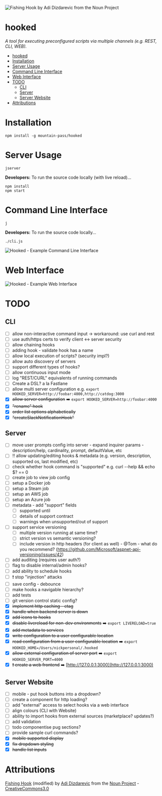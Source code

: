 ![Fishing Hook by Adi Dizdarevic from the Noun Project](./src/web/images/fishhook.png "Fishing Hook by Adi Dizdarevic from the Noun Project")

# hooked

*A tool for executing preconfigured scripts via multiple channels (e.g. REST, CLI, WEB).*

- [hooked](#hooked)
- [Installation](#installation)
- [Server Usage](#server-usage)
- [Command Line Interface](#command-line-interface)
- [Web Interface](#web-interface)
- [TODO](#todo)
    - [CLI](#cli)
    - [Server](#server)
    - [Server Website](#server-website)
- [Attributions](#attributions)

# Installation

```
npm install -g mountain-pass/hooked
```

# Server Usage

```
jserver
```

**Developers:** To run the source code locally (with live reload)...

```
npm install
npm start
```

# Command Line Interface

```
j
```

**Developers:** To run the source code locally...

```
./cli.js
```

![Hooked - Example Command Line Interface](./src/web/images/hooked-example.gif "Hooked - Example Command Line Interface")

# Web Interface

![Hooked - Example Web Interface](./src/web/images/web-example.png "Hooked - Example Web Interface")

# TODO

## CLI

- [ ] allow non-interactive command input -> workaround: use curl and rest
- [ ] use auth/https certs to verify client <-> server security
- [ ] allow chaining hooks
- [ ] adding hook - validate hook has a name
- [ ] allow local execution of scripts? (security impl?)
- [ ] allow auto discovery of servers
- [ ] support different types of hooks?
- [ ] allow continuous input mode
- [ ] log "REST/CURL" equivalents of running commands
- [ ] Create a DSL? a la Fastlane
- [ ] allow multi server configuration e.g. `export HOOKED_SERVER=http://foobar:4000,http://catdog:3000`
- [x] ~~allow server configuration~~ :arrow_right: `export HOOKED_SERVER=http://foobar:4000`
- [x] ~~"rename" hook~~
- [x] ~~order list options alphabetically~~
- [x] ~~"createSlackNotificationHook"~~

## Server

- [ ] move user prompts config into server - expand inquirer params - description/help, cardinality, prompt, defaultValue, etc
- [ ] :bangbang: allow updating/editing hooks & metadata (e.g. version, description, supported os, last modified, etc)
- [ ] check whether hook command is "supported" e.g. curl --help && echo $? == 0
- [ ] create job to view job config
- [ ] setup a Docker job
- [ ] setup a Steam job
- [ ] setup an AWS job
- [ ] setup an Azure job
- [ ] metadata - add "support" fields
    - [ ] supported until
    - [ ] details of support contract
    - [ ] warnings when unsupported/out of support
- [ ] support service versioning
    - [ ] multiple version running at same time?
    - [ ] strict version vs semantic versioning?
    - [ ] include version in http headers (for client as well) - @Tom - what do you recommend? (https://github.com/Microsoft/aspnet-api-versioning/issues/42)
- [ ] add auditing (requires user auth?)
- [ ] flag to disable internal/admin hooks?
- [ ] add ability to schedule hooks
- [ ] :exclamation: stop "injection" attacks
- [ ] save config - debounce
- [ ] make hooks a navigable hierarchy?
- [ ] add tests
- [ ] git version control static config?
- [x] ~~implement http caching - etag~~
- [x] ~~handle when backend server is down~~
- [x] ~~add icons to hooks~~
- [x] ~~disable livereload for non-dev environments~~ :arrow_right: `export LIVERELOAD=true`
- [x] ~~add metadata to services~~
- [x] ~~write configuration to a user configurable location~~
- [x] ~~read configuration from a user configurable location~~ :arrow_right: `export HOOKED_HOME=/Users/nickpersonal/.hooked`
- [x] ~~allow external configuration of server port~~ :arrow_right: `export HOOKED_SERVER_PORT=4000`
- [x] ~~:exclamation: create a web frontend~~ :arrow_right: [http://127.0.0.1:3000](http://127.0.0.1:3000)

## Server Website

- [ ] mobile - put hook buttons into a dropdown?
- [ ] create a component for http loading?
- [ ] add "external" access to select hooks via a web interface
- [ ] align colours (CLI with Website)
- [ ] ability to import hooks from external sources (marketplace? updates?)
- [ ] add validation
- [ ] todo componentise pug sections?
- [ ] provide sample curl commands?
- [x] ~~mobile supported display~~
- [x] ~~fix dropdown styling~~
- [x] ~~handle list inputs~~

# Attributions

[Fishing Hook](https://thenounproject.com/term/fishing-hook/194083/) (modified) by [Adi Dizdarevic](https://thenounproject.com/Dyya/) from the [Noun Project](https://thenounproject.com) - [CreativeCommons3.0](https://creativecommons.org/licenses/by/3.0/legalcode)